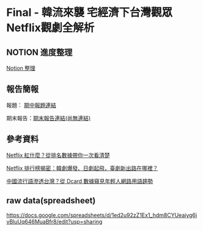 # Final - 韓流來襲 宅經濟下台灣觀眾Netflix觀劇全解析

## NOTION 進度整理

[Notion 整理](https://petalite-justice-4cb.notion.site/Final-Netflix-ca70a86d209a462395ab25c143d823fa)

## 報告簡報

報題：
[期中報題連結](https://docs.google.com/presentation/d/1YSgPmqzaFSmbVI4q67f7RHvS85JjXmjs/edit?usp=sharing&ouid=106392091722319456192&rtpof=true&sd=true)

期末報告：[期末報告連結(尚無連結)]()


## 參考資料
[Netflix 紅什麼？從排名數據帶你一次看清楚](https://medium.com/dd-story-hub/netflix-%E7%B4%85%E4%BB%80%E9%BA%BC-%E5%BE%9E%E6%8E%92%E5%90%8D%E6%95%B8%E6%93%9A%E5%B8%B6%E4%BD%A0%E4%B8%80%E6%AC%A1%E7%9C%8B%E6%B8%85%E6%A5%9A-fbdcff623b5e)

[Netflix 排行榜揭密：韓劇爆發、日劇起飛，臺劇新出路在哪裡？](https://www.readr.tw/post/2893)

[中國流行語滲透台灣？從 Dcard 數據窺見年輕人網路用語趨勢](https://www.readr.tw/post/2836)

## raw data(spreadsheet)
https://docs.google.com/spreadsheets/d/1ed2u92zZ1Ex1_hdm8CYUeaiyg6jvBluUq646MuaBfr8/edit?usp=sharing
